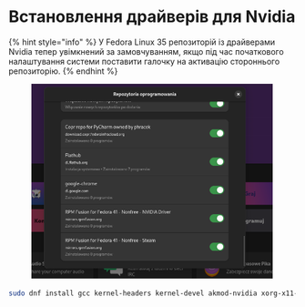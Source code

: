 # Встановлення драйверів для Nvidia

{% hint style="info" %}
У Fedora Linux 35 репозиторій із драйверами Nvidia тепер увімкнений за замовчуванням, якщо під час початкового налаштування системи поставити галочку на активацію стороннього репозиторію.
{% endhint %}

<figure><img src="../../../../.gitbook/assets/image (1).png" alt=""><figcaption></figcaption></figure>

```bash
sudo dnf install gcc kernel-headers kernel-devel akmod-nvidia xorg-x11-drv-nvidia xorg-x11-drv-nvidia-libs xorg-x11-drv-nvidia-power nvidia-settings
```
